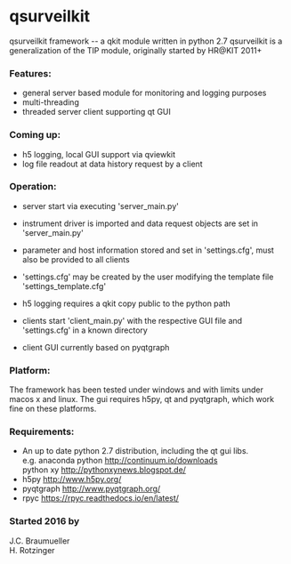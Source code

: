 # qsurveilkit
qsurveilkit framework -- a qkit module written in python 2.7
qsurveilkit is a generalization of the TIP module, originally started by HR@KIT 2011+

### Features:
  * general server based module for monitoring and logging purposes
  * multi-threading
  * threaded server client supporting qt GUI
  
### Coming up:
  * h5 logging, local GUI support via qviewkit
  * log file readout at data history request by a client
  
### Operation:
  * server start via executing 'server_main.py'
  * instrument driver is imported and data request objects are set in 'server_main.py'
  * parameter and host information stored and set in 'settings.cfg', must also be provided to all clients
  * 'settings.cfg' may be created by the user modifying the template file 'settings_template.cfg'
  * h5 logging requires a qkit copy public to the python path
  
  * clients start 'client_main.py' with the respective GUI file and 'settings.cfg' in a known directory
  * client GUI currently based on pyqtgraph

### Platform:
  The  framework has been tested under windows and with limits under macos x and linux. 
  The gui requires h5py, qt and pyqtgraph, which work fine on these platforms.
 
### Requirements:

  * An up to date python 2.7 distribution, including the qt gui libs.  
    e.g.  anaconda python http://continuum.io/downloads  
          python xy http://pythonxynews.blogspot.de/
  * h5py http://www.h5py.org/
  * pyqtgraph http://www.pyqtgraph.org/
  * rpyc https://rpyc.readthedocs.io/en/latest/

### Started 2016 by

J.C. Braumueller  
H. Rotzinger  
